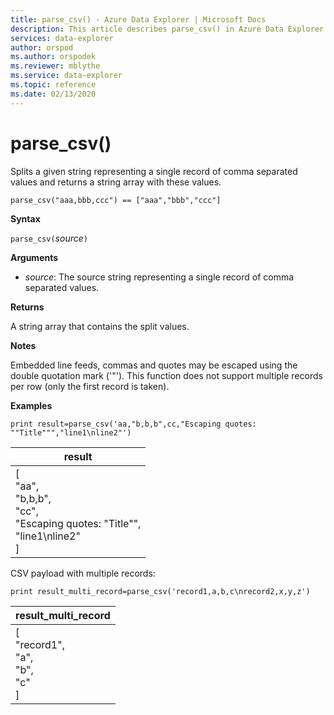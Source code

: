 ```yaml
---
title: parse_csv() - Azure Data Explorer | Microsoft Docs
description: This article describes parse_csv() in Azure Data Explorer.
services: data-explorer
author: orspod
ms.author: orspodek
ms.reviewer: mblythe
ms.service: data-explorer
ms.topic: reference
ms.date: 02/13/2020
---
```

# parse_csv()

Splits a given string representing a single record of comma separated values and returns a string array with these values.

```kusto
parse_csv("aaa,bbb,ccc") == ["aaa","bbb","ccc"]
```

**Syntax**

`parse_csv(`*source*`)`

**Arguments**

* *source*: The source string representing a single record of comma separated values.

**Returns**

A string array that contains the split values.

**Notes**

Embedded line feeds, commas and quotes may be escaped using the double quotation mark ('"'). 
This function does not support multiple records per row (only the first record is taken).

**Examples**

```kusto
print result=parse_csv('aa,"b,b,b",cc,"Escaping quotes: ""Title""","line1\nline2"')
```

|result|
|---|
|[<br>  "aa",<br>  "b,b,b",<br>  "cc",<br>  "Escaping quotes: \"Title\"",<br>  "line1\nline2"<br>]|

CSV payload with multiple records:
```kusto
print result_multi_record=parse_csv('record1,a,b,c\nrecord2,x,y,z')
```

|result_multi_record|
|---|
|[<br>  "record1",<br>  "a",<br>  "b",<br>  "c"<br>]|